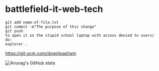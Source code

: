 # battlefield-it-web-tech
```
git add name-of-file.txt
git commit -m"The purpose of this change"
git push
to open it on the stupid school laptop with access denied to users/ do:
explorer .
```
https://git-scm.com/download/win

![Anurag's GitHub stats](https://github-readme-stats.vercel.app/api?username=Jaron-Wilson&show_icons=true)
